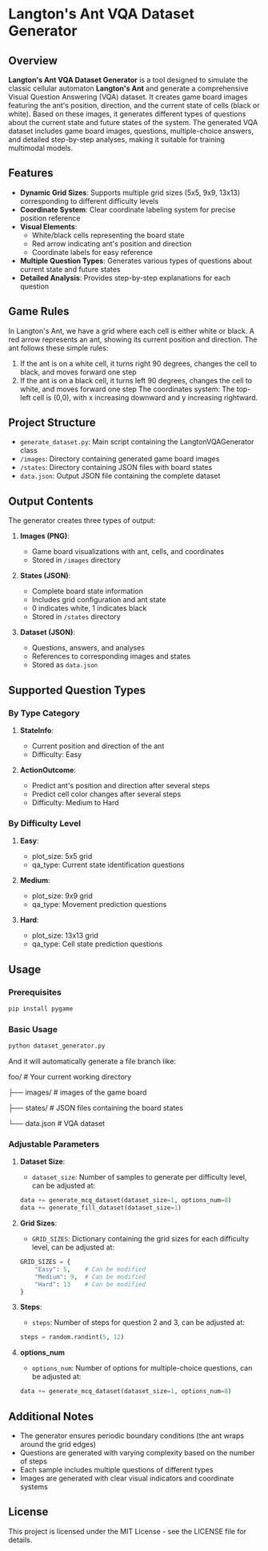 # Langton's Ant VQA Dataset Generator

## Overview

**Langton's Ant VQA Dataset Generator** is a tool designed to simulate the classic cellular automaton **Langton's Ant** and generate a comprehensive Visual Question Answering (VQA) dataset. It creates game board images featuring the ant's position, direction, and the current state of cells (black or white). Based on these images, it generates different types of questions about the current state and future states of the system. The generated VQA dataset includes game board images, questions, multiple-choice answers, and detailed step-by-step analyses, making it suitable for training multimodal models.

## Features

- **Dynamic Grid Sizes**: Supports multiple grid sizes (5x5, 9x9, 13x13) corresponding to different difficulty levels
- **Coordinate System**: Clear coordinate labeling system for precise position reference
- **Visual Elements**: 
  - White/black cells representing the board state
  - Red arrow indicating ant's position and direction
  - Coordinate labels for easy reference
- **Multiple Question Types**: Generates various types of questions about current state and future states
- **Detailed Analysis**: Provides step-by-step explanations for each question

## Game Rules

In Langton's Ant, we have a grid where each cell is either white or black. A red arrow represents an ant, showing its current position and direction. The ant follows these simple rules:
1. If the ant is on a white cell, it turns right 90 degrees, changes the cell to black, and moves forward one step
2. If the ant is on a black cell, it turns left 90 degrees, changes the cell to white, and moves forward one step
The coordinates system: The top-left cell is (0,0), with x increasing downward and y increasing rightward.

## Project Structure

- `generate_dataset.py`: Main script containing the LangtonVQAGenerator class
- `/images`: Directory containing generated game board images
- `/states`: Directory containing JSON files with board states
- `data.json`: Output JSON file containing the complete dataset

## Output Contents

The generator creates three types of output:

1. **Images (PNG)**:
   - Game board visualizations with ant, cells, and coordinates
   - Stored in `/images` directory

2. **States (JSON)**:
   - Complete board state information
   - Includes grid configuration and ant state
   - 0 indicates white, 1 indicates black
   - Stored in `/states` directory

3. **Dataset (JSON)**:
   - Questions, answers, and analyses
   - References to corresponding images and states
   - Stored as `data.json`

## Supported Question Types

### By Type Category
1. **StateInfo**:
   - Current position and direction of the ant
   - Difficulty: Easy

2. **ActionOutcome**:
   - Predict ant's position and direction after several steps
   - Predict cell color changes after several steps
   - Difficulty: Medium to Hard

### By Difficulty Level
1. **Easy**:
   - plot_size: 5x5 grid
   - qa_type: Current state identification questions

2. **Medium**:
   - plot_size: 9x9 grid
   - qa_type: Movement prediction questions

3. **Hard**:
   - plot_size: 13x13 grid
   - qa_type: Cell state prediction questions

## Usage

### Prerequisites
```bash
pip install pygame
```

### Basic Usage
```bash
python dataset_generator.py
```
And it will automatically generate a file branch like:

foo/                 # Your current working directory

├── images/          # images of the game board

├── states/          # JSON files containing the board states

└── data.json        # VQA dataset

### Adjustable Parameters

1. **Dataset Size**:
   - `dataset_size`: Number of samples to generate per difficulty level, can be adjusted at:
   ```python
   data += generate_mcq_dataset(dataset_size=1, options_num=8)
   data += generate_fill_dataset(dataset_size=1)
   ```

2. **Grid Sizes**:
   - `GRID_SIZES`: Dictionary containing the grid sizes for each difficulty level, can be adjusted at:
   ```python
   GRID_SIZES = {
       "Easy": 5,    # Can be modified
       "Medium": 9,  # Can be modified
       "Hard": 13    # Can be modified
   }
   ```

3. **Steps**:
   - `steps`: Number of steps for question 2 and 3, can be adjusted at:
   ```python
   steps = random.randint(5, 12)
   ```

4. **options_num**
   - `options_num`: Number of options for multiple-choice questions, can be adjusted at:
   ```python
   data += generate_mcq_dataset(dataset_size=1, options_num=8)
   ```

## Additional Notes

- The generator ensures periodic boundary conditions (the ant wraps around the grid edges)
- Questions are generated with varying complexity based on the number of steps
- Each sample includes multiple questions of different types
- Images are generated with clear visual indicators and coordinate systems

## License

This project is licensed under the MIT License - see the LICENSE file for details.